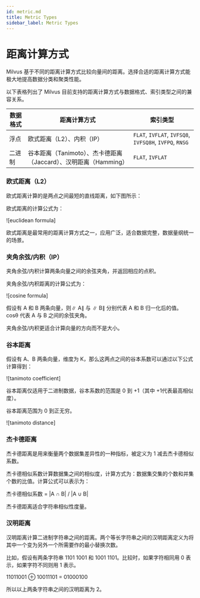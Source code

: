```yaml
---
id: metric.md
title: Metric Types
sidebar_label: Metric Types
---
```


# 距离计算方式

Milvus 基于不同的距离计算方式比较向量间的距离。选择合适的距离计算方式能极大地提高数据分类和聚类性能。

以下表格列出了 Milvus 目前支持的距离计算方式与数据格式、索引类型之间的兼容关系。

| 数据格式 | 距离计算方式                                                 | 索引类型                                               |
| -------- | ------------------------------------------------------------ | ------------------------------------------------------ |
| 浮点     | 欧式距离（L2）、内积（IP）                                   | `FLAT`, `IVFLAT`, `IVFSQ8`, `IVFSQ8H`, `IVFPQ`, `RNSG` |
| 二进制   | 谷本距离（Tanimoto）、杰卡德距离（Jaccard）、汉明距离（Hamming） | `FLAT`, `IVFLAT`                                       |

### 欧式距离（L2）

欧式距离计算的是两点之间最短的直线距离，如下图所示：



欧式距离的计算公式为：

![euclidean formula]

欧式距离是最常用的距离计算方式之一，应用广泛，适合数据完整，数据量纲统一的场景。

### 夹角余弦/内积（IP）

夹角余弦/内积计算两条向量之间的余弦夹角，并返回相应的点积。

夹角余弦/内积距离的计算公式为：

![cosine formula]

假设有 A 和 B 两条向量，则∥ A∥ 与 ∥ B∥ 分别代表 A 和 B 归一化后的值。cosθ 代表 A 与 B 之间的余弦夹角。

夹角余弦/内积更适合计算向量的方向而不是大小。

### 谷本距离

假设有 A、B 两条向量，维度为 K，那么这两点之间的谷本系数可以通过以下公式计算得到：

![tanimoto coefficient]

谷本距离仅适用于二进制数据，谷本系数的范围是 0 到 +1（其中 +1代表最高相似度）。

谷本距离范围为 0 到正无穷。

![tanimoto distance]

### 杰卡德距离

杰卡德距离是用来衡量两个数据集差异性的一种指标，被定义为 1 减去杰卡德相似系数。

杰卡德相似系数计算数据集之间的相似度，计算方式为：数据集交集的个数和并集个数的比值。计算公式可以表示为：

杰卡德相似系数 = |A ∩ B| / |A ∪ B|

杰卡德距离适合字符串相似性度量。

### 汉明距离

汉明距离计算二进制字符串之间的距离。两个等长字符串之间的汉明距离定义为将其中一个变为另外一个所需要作的最小替换次数。 

比如，假设有两条字符串 1101 1001 和 1001 1101。比较时，如果字符相同用 0 表示，如果字符不同则用 1 表示。

11011001 ⊕ 10011101 = 01000100

所以以上两条字符串之间的汉明距离为 2。

